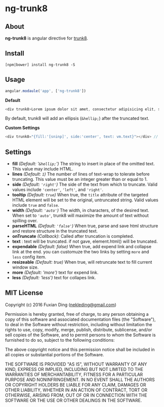 ng-trunk8
======

About
-----

**ng-trunk8** is angular directive for [trunk8](http://jrvis.com/trunk8/).

Install
-----
```shell
[npm|bower] install ng-trunk8 -S
```

Usage
-----
```js
angular.modaule('app', ['ng-trunk8'])

```

**Default**
```js
<div trunk8>Lorem ipsum dolor sit amet, consectetur adipisicing elit, sed do eiusmod tempor.</div>
```

By default, trunk8 will add an ellipsis (`&hellip;`) after the truncated text.

**Custom Settings**
```js
<div trunk8="{fill:'[sninp]', side:'center', text: vm.text}"></div> // 
```

Settings
--------

* **fill** _(Default: '`&hellip;`')_ The string to insert in place of the omitted text. This value may include HTML.
* **lines** _(Default: `1`)_ The number of lines of text-wrap to tolerate before truncating. This value must be an integer greater than or equal to 1.
* **side** _(Default: `'right'`)_ The side of the text from which to truncate. Valid values include `'center'`, `'left'`, and `'right'`.
* **tooltip** _(Default: `true`)_ When true, the `title` attribute of the targeted HTML element will be set to the original, untruncated string. Valid values include `true` and `false`.
* **width** _(Default: `'auto'`)_ The width, in characters, of the desired text. When set to `'auto'`, trunk8 will maximize the amount of text without spilling over.
* **parseHTML** _(Default: `'false'`)_ When true, parse and save html structure and restore structure in the truncated text.
* **onTruncate** _(Callback)_: Called after truncation is completed.
* **text** : text will be truncated. if not gave, element.html() will be truncated.
* **expendable** _(Default: false)_ When true, add expend link and collapse link at the end. you can customuze the two links by setting `more` and `less` config item.
* **resizeable** _(Default: true)_ When true, will retruncate text to fill current window size.
* **more** _(Default: 'more')_ text for expend link.
* **less** _(Default: 'less')_ text for collapes link. 

MIT License
-------
Copyright (c) 2016 Fuxian Ding (nekleding@gmail.com)

Permission is hereby granted, free of charge, to any person obtaining a copy of this software and associated documentation files (the "Software"), to deal in the Software without restriction, including without limitation the rights to use, copy, modify, merge, publish, distribute, sublicense, and/or sell copies of the Software, and to permit persons to whom the Software is furnished to do so, subject to the following conditions:

The above copyright notice and this permission notice shall be included in all copies or substantial portions of the Software.

THE SOFTWARE IS PROVIDED "AS IS", WITHOUT WARRANTY OF ANY KIND, EXPRESS OR IMPLIED, INCLUDING BUT NOT LIMITED TO THE WARRANTIES OF MERCHANTABILITY, FITNESS FOR A PARTICULAR PURPOSE AND NONINFRINGEMENT. IN NO EVENT SHALL THE AUTHORS OR COPYRIGHT HOLDERS BE LIABLE FOR ANY CLAIM, DAMAGES OR OTHER LIABILITY, WHETHER IN AN ACTION OF CONTRACT, TORT OR OTHERWISE, ARISING FROM, OUT OF OR IN CONNECTION WITH THE SOFTWARE OR THE USE OR OTHER DEALINGS IN THE SOFTWARE.
